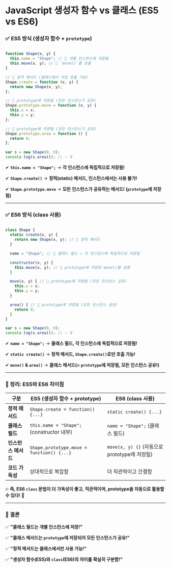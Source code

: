 JavaScript 생성자 함수 vs 클래스 (ES5 vs ES6)
===

### **✅ ES5 방식 (생성자 함수 + `prototype`)**

```jsx

function Shape(x, y) {
  this.name = "Shape"; // 🔹 개별 인스턴스에 저장됨
  this.move(x, y); // 🔹 `move()`를 호출
}

// 🔹 정적 메서드 (클래스에서 직접 호출 가능)
Shape.create = function (x, y) {
  return new Shape(x, y);
};

// 🔹 prototype에 저장됨 (모든 인스턴스가 공유)
Shape.prototype.move = function (x, y) {
  this.x = x;
  this.y = y;
};

// 🔹 prototype에 저장됨 (모든 인스턴스가 공유)
Shape.prototype.area = function () {
  return 0;
};

var s = new Shape(0, 0);
console.log(s.area()); // ✅ 0

```

✔ **`this.name = "Shape";`** → **각 인스턴스에 독립적으로 저장됨!**

✔ **`Shape.create()`** → **정적(static) 메서드, 인스턴스에서는 사용 불가!**

✔ **`Shape.prototype.move`** → **모든 인스턴스가 공유하는 메서드! (`prototype`에 저장됨)**

---

### **✅ ES6 방식 (class 사용)**

```jsx

class Shape {
  static create(x, y) {
    return new Shape(x, y); // 🔹 정적 메서드
  }

  name = "Shape"; // 🔹 클래스 필드 → 각 인스턴스에 독립적으로 저장됨

  constructor(x, y) {
    this.move(x, y); // 🔹 prototype에 저장된 move()를 실행
  }

  move(x, y) { // 🔹 prototype에 저장됨 (모든 인스턴스 공유)
    this.x = x;
    this.y = y;
  }

  area() { // 🔹 prototype에 저장됨 (모든 인스턴스 공유)
    return 0;
  }
}

var s = new Shape(0, 0);
console.log(s.area()); // ✅ 0

```

✔ **`name = "Shape";`** → **클래스 필드, 각 인스턴스에 독립적으로 저장됨!**

✔ **`static create()`** → **정적 메서드, `Shape.create()`로만 호출 가능!**

✔ **`move()` & `area()`** → **클래스 메서드(= `prototype`에 저장됨, 모든 인스턴스 공유!)**

---

### **📌 정리: ES5와 ES6 차이점**

| **구분** | **ES5 (생성자 함수 + prototype)** | **ES6 (class 사용)** |
| --- | --- | --- |
| **정적 메서드** | `Shape.create = function() {...}` | `static create() {...}` |
| **클래스 필드** | `this.name = "Shape";` (constructor 내부) | `name = "Shape";` (클래스 필드) |
| **인스턴스 메서드** | `Shape.prototype.move = function() {...}` | `move(x, y) {}` (자동으로 prototype에 저장됨) |
| **코드 가독성** | 상대적으로 복잡함 | 더 직관적이고 간결함 |

🔥 **즉, ES6 `class` 문법이 더 가독성이 좋고, 직관적이며, prototype을 자동으로 활용할 수 있다!** 🚀

---

### **📌 결론**

✅ **"클래스 필드는 개별 인스턴스에 저장!"**

✅ **"클래스 메서드는 `prototype`에 저장되어 모든 인스턴스가 공유!"**

✅ **"정적 메서드는 클래스에서만 사용 가능!"**

✅ **"생성자 함수(ES5)와 `class`(ES6)의 차이를 확실히 구분함!"**